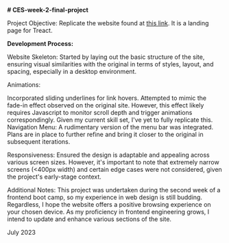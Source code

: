 **# CES-week-2-final-project**

Project Objective: Replicate the website found at [this link](https://treact.owaiskhan.me/components/landingPages/SaaSProductLandingPage). It is a landing page for Treact.

**Development Process:**

Website Skeleton: Started by laying out the basic structure of the site, ensuring visual similarities with the original in terms of styles, layout, and spacing, especially in a desktop environment.

Animations:

Incorporated sliding underlines for link hovers.
Attempted to mimic the fade-in effect observed on the original site. However, this effect likely requires Javascript to monitor scroll depth and trigger animations correspondingly. Given my current skill set, I've yet to fully replicate this.
Navigation Menu: A rudimentary version of the menu bar was integrated. Plans are in place to further refine and bring it closer to the original in subsequent iterations.

Responsiveness: Ensured the design is adaptable and appealing across various screen sizes. However, it's important to note that extremely narrow screens (<400px width) and certain edge cases were not considered, given the project's early-stage context.

Additional Notes:
This project was undertaken during the second week of a frontend boot camp, so my experience in web design is still budding. Regardless, I hope the website offers a positive browsing experience on your chosen device. As my proficiency in frontend engineering grows, I intend to update and enhance various sections of the site.

July 2023
